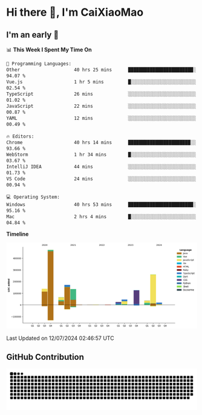 # Hi there 👋, I'm CaiXiaoMao

## I'm an early 🐤
<!--START_SECTION:waka-->
📊 **This Week I Spent My Time On** 

```text
💬 Programming Languages: 
Other                    40 hrs 25 mins      ████████████████████████░   94.07 % 
Vue.js                   1 hr 5 mins         █░░░░░░░░░░░░░░░░░░░░░░░░   02.54 % 
TypeScript               26 mins             ░░░░░░░░░░░░░░░░░░░░░░░░░   01.02 % 
JavaScript               22 mins             ░░░░░░░░░░░░░░░░░░░░░░░░░   00.87 % 
YAML                     12 mins             ░░░░░░░░░░░░░░░░░░░░░░░░░   00.49 % 

🔥 Editors: 
Chrome                   40 hrs 14 mins      ███████████████████████░░   93.66 % 
WebStorm                 1 hr 34 mins        █░░░░░░░░░░░░░░░░░░░░░░░░   03.67 % 
IntelliJ IDEA            44 mins             ░░░░░░░░░░░░░░░░░░░░░░░░░   01.73 % 
VS Code                  24 mins             ░░░░░░░░░░░░░░░░░░░░░░░░░   00.94 % 

💻 Operating System: 
Windows                  40 hrs 53 mins      ████████████████████████░   95.16 % 
Mac                      2 hrs 4 mins        █░░░░░░░░░░░░░░░░░░░░░░░░   04.84 % 
```

**Timeline**

![Lines of Code chart](https://raw.githubusercontent.com/caixiaomao/caixiaomao/main/assets/bar_graph.png)


 Last Updated on 12/07/2024 02:46:57 UTC
<!--END_SECTION:waka-->

## GitHub Contribution
<picture>
  <source media="(prefers-color-scheme: dark)" srcset="/dist/snake/github-contribution-grid-snake-dark.svg" />
  <source media="(prefers-color-scheme: light)" srcset="/dist/snake/github-contribution-grid-snake.svg" />
  <img alt="github contribution grid snake animation" src="/dist/snake/github-contribution-grid-snake.svg" />
</picture>
